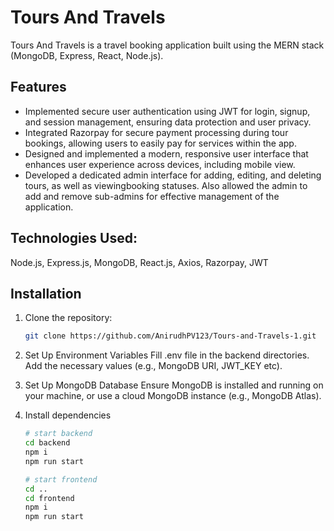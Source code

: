 # Tours And Travels

Tours And Travels is a travel booking application built using the MERN stack (MongoDB, Express, React, Node.js).

## Features

- Implemented secure user authentication using JWT for login, signup, and session management, ensuring data protection and user privacy.
- Integrated Razorpay for secure payment processing during tour bookings, allowing users to easily pay for services within the app.
- Designed and implemented a modern, responsive user interface that enhances user experience across devices, including mobile view.
- Developed a dedicated admin interface for adding, editing, and deleting tours, as well as viewingbooking statuses. Also allowed the admin to add and remove sub-admins for effective management of the application.

## Technologies Used:
Node.js, Express.js, MongoDB, React.js, Axios, Razorpay, JWT

## Installation

1. Clone the repository:

   ```bash
   git clone https://github.com/AnirudhPV123/Tours-and-Travels-1.git

2. Set Up Environment Variables
Fill .env file in the backend directories.
Add the necessary values (e.g., MongoDB URI, JWT_KEY etc).

3. Set Up MongoDB Database
Ensure MongoDB is installed and running on your machine, or use a cloud MongoDB instance (e.g., MongoDB Atlas).

2. Install dependencies
   ```bash
   # start backend
   cd backend
   npm i
   npm run start

   # start frontend
   cd ..
   cd frontend
   npm i
   npm run start
